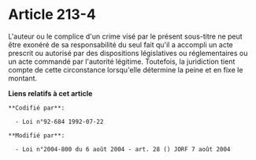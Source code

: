 # Article 213-4

L'auteur ou le complice d'un crime visé par le présent sous-titre ne peut être exonéré de sa responsabilité du seul fait
qu'il a accompli un acte prescrit ou autorisé par des dispositions législatives ou réglementaires ou un acte commandé par
l'autorité légitime. Toutefois, la juridiction tient compte de cette circonstance lorsqu'elle détermine la peine et en fixe
le montant.

**Liens relatifs à cet article**

	**Codifié par**:

	  - Loi n°92-684 1992-07-22

	**Modifié par**:

	  - Loi n°2004-800 du 6 août 2004 - art. 28 () JORF 7 août 2004

